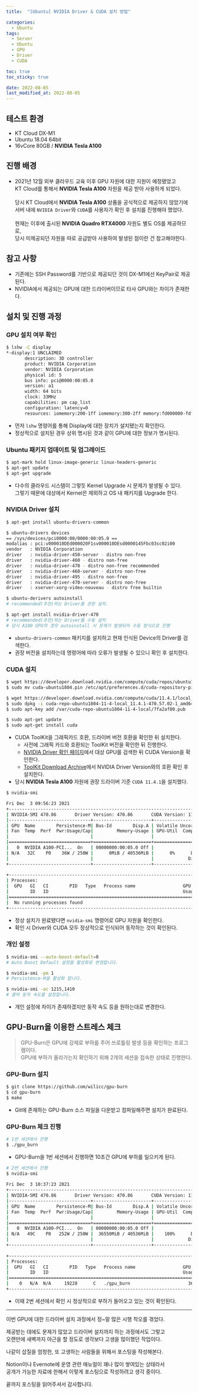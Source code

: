 ```yaml
---
title:  "[Ubuntu] NVIDIA Driver & CUDA 설치 방법" 

categories:
  - Ubuntu
tags:
  - Server
  - Ubuntu
  - GPU
  - Driver
  - CUDA

toc: true
toc_sticky: true

date: 2022-08-05
last_modified_at: 2022-08-05
---
```


## 테스트 환경
- KT Cloud DX-M1
- Ubuntu 18.04 64bit
- 16vCore 80GB / **NVIDIA Tesla A100**

## 진행 배경
- 2021년 12월 외부 클라우드 교육 이후 GPU 자원에 대한 지원이 예정됐었고  
KT Cloud를 통해서 **NVIDIA Tesla A100** 자원을 제공 받아 사용하게 되었다.<br>  
당시 KT Cloud에서 **NVIDIA Tesla A100** 상품을 공식적으로 제공하지 않았기에  
서버 내에 `NVIDIA Driver`와 `CUDA`를 사용자가 확인 후 설치를 진행해야 했었다.<br>  
현재는 이후에 출시된 **NVIDIA Quadro RTX4000** 자원도 별도 OS를 제공하므로,  
당시 미제공되던 자원을 따로 공급받아 사용하여 발생된 점이란 건 참고해야한다.

## 참고 사항
- 기존에는 SSH Password를 기반으로 제공되던 것이 DX-M1에선 KeyPair로 제공된다.
- NVIDIA에서 제공되는 GPU에 대한 드라이버이므로 타사 GPU와는 차이가 존재한다.

## 설치 및 진행 과정

### GPU 설치 여부 확인
```bash
$ lshw -C display
*-display:1 UNCLAIMED 
       description: 3D controller 
       product: NVIDIA Corporation 
       vendor: NVIDIA Corporation 
       physical id: 5 
       bus info: pci@0000:00:05.0 
       version: a1 
       width: 64 bits 
       clock: 33MHz 
       capabilities: pm cap_list 
       configuration: latency=0 
       resources: iomemory:200-1ff iomemory:300-2ff memory:fd000000-fdffffff memory:2000000000-2fffffffff memory:3000000000-3001ffffff
```
- 먼저 `lshw` 명령어를 통해 Display에 대한 장치가 설치됐는지 확인한다.
- 정상적으로 설치된 경우 상위 명시된 것과 같이 GPU에 대한 정보가 명시된다.

### Ubuntu 패키지 업데이트 및 업그레이드
```bash
$ apt-mark hold linux-image-generic linux-headers-generic
$ apt-get update
$ apt-get upgrade
```
- 다수의 클라우드 시스템이 그렇듯 Kernel Upgrade 시 문제가 발생될 수 있다.  
그렇기 때문에 대상에서 Kernel은 제외하고 OS 내 패키지를 Upgrade 한다.

### NVIDIA Driver 설치
```bash
$ apt-get install ubuntu-drivers-common

$ ubuntu-drivers devices 
== /sys/devices/pci0000:00/0000:00:05.0 == 
modalias : pci:v000010DEd000020F1sv000010DEsd0000145Fbc03sc02i00 
vendor   : NVIDIA Corporation 
driver   : nvidia-driver-450-server - distro non-free 
driver   : nvidia-driver-460 - distro non-free 
driver   : nvidia-driver-470 - distro non-free recommended 
driver   : nvidia-driver-460-server - distro non-free 
driver   : nvidia-driver-495 - distro non-free 
driver   : nvidia-driver-470-server - distro non-free 
driver   : xserver-xorg-video-nouveau - distro free builtin 

$ ubuntu-derivers autoinstall 
# recommended(추천)하는 Driver를 권장 설치.

$ apt-get install nvidia-driver-470
# recommended(추천)하는 Driver를 수동 설치
# 당시 A100 GPU의 경우 autoinstall 시 문제가 발생되어 수동 방식으로 진행
```
- `ubuntu-drivers-common` 패키지를 설치하고 현재 인식된 Device의 Driver를 검색한다.
- 권장 버전을 설치하는데 명령어에 따라 오류가 발생될 수 있으니 확인 후 설치한다.

### CUDA 설치
```bash
$ wget https://developer.download.nvidia.com/compute/cuda/repos/ubuntu1804/x86_64/cuda-ubuntu1804.pin
$ sudo mv cuda-ubuntu1804.pin /etc/apt/preferences.d/cuda-repository-pin-600

$ wget https://developer.download.nvidia.com/compute/cuda/11.4.1/local_installers/cuda-repo-ubuntu1804-11-4-local_11.4.1-470.57.02-1_amd64.deb
$ sudo dpkg -i cuda-repo-ubuntu1804-11-4-local_11.4.1-470.57.02-1_amd64.deb
$ sudo apt-key add /var/cuda-repo-ubuntu1804-11-4-local/7fa2af80.pub

$ sudo apt-get update
$ sudo apt-get install cuda
```
- CUDA ToolKit을 그래픽카드 호환, 드라이버 버전 호환을 확인한 뒤 설치한다.
  - 사전에 그래픽 카드와 호환되는 ToolKit 버전을 확인한 뒤 진행한다.
  - [NVIDIA Driver 확인 페이지](https://www.nvidia.com/download/index.aspx?lang=en-us)에서 대상 GPU를 검색한 뒤 CUDA Version을 확인한다.
  - [ToolKit Download Archive](https://developer.nvidia.com/cuda-toolkit-archive)에서 NVIDIA Driver Version와의 호환 확인 후 설치한다.
- 당시 **NVIDIA Tesla A100** 자원에 권장 드라이버 기준 `CUDA 11.4.1`을 설치했다.

```bash
$ nvidia-smi

Fri Dec  3 09:56:23 2021        
+-----------------------------------------------------------------------------+ 
| NVIDIA-SMI 470.86       Driver Version: 470.86       CUDA Version: 11.4     | 
|-------------------------------+----------------------+----------------------+ 
| GPU  Name        Persistence-M| Bus-Id        Disp.A | Volatile Uncorr. ECC | 
| Fan  Temp  Perf  Pwr:Usage/Cap|         Memory-Usage | GPU-Util  Compute M. | 
|                               |                      |               MIG M. | 
|===============================+======================+======================| 
|   0  NVIDIA A100-PCI...  On   | 00000000:00:05.0 Off |                    0 | 
| N/A   32C    P0    36W / 250W |      0MiB / 40536MiB |      0%      Default | 
|                               |                      |             Disabled | 
+-------------------------------+----------------------+----------------------+ 
                                                                                
+-----------------------------------------------------------------------------+ 
| Processes:                                                                  | 
|  GPU   GI   CI        PID   Type   Process name                  GPU Memory | 
|        ID   ID                                                   Usage      | 
|=============================================================================| 
|  No running processes found                                                 | 
+-----------------------------------------------------------------------------+
```
- 정상 설치가 완료됐다면 `nvidia-smi` 명령어로 GPU 자원을 확인한다.
- 확인 시 Driver와 CUDA 모두 정상적으로 인식되어 동작하는 것이 확인된다.

### 개인 설정
```bash
$ nvidia-smi --auto-boost-default=0 
# Auto Boost Default 설정을 활성화로 변경합니다.

$ nvidia-smi -pm 1 
# Persistence-M을 활성화 합니다. 

$ nvidia-smi -ac 1215,1410 
# 클럭 동작 속도를 설정합니다.
```
- 개인 설정에 차이가 존재하겠지만 동작 속도 등을 원하는대로 변경한다.

## GPU-Burn을 이용한 스트레스 체크
> GPU-Burn은 GPU에 강제로 부하를 주어 쓰로틀링 발생 등을 확인하는 프로그램이다.  
> GPU에 부하가 올라가는지 확인하기 위해 2개의 세션을 접속한 상태로 진행한다.

### GPU-Burn 설치
```bash
$ git clone https://github.com/wilicc/gpu-burn
$ cd gpu-burn 
$ make
```
- Git에 존재하는 GPU-Burn 소스 파일을 다운받고 컴파일해주면 설치가 완료된다.

### GPU-Burn 체크 진행
```bash
# 1번 세션에서 진행
$ ./gpu_burn
```
- GPU-Burn을 1번 세션에서 진행하면 10초간 GPU에 부하를 일으키게 된다.

```bash
# 2번 세션에서 진행
$ nvidia-smi
 
Fri Dec  3 10:37:23 2021        
+-----------------------------------------------------------------------------+ 
| NVIDIA-SMI 470.86       Driver Version: 470.86       CUDA Version: 11.4     | 
|-------------------------------+----------------------+----------------------+ 
| GPU  Name        Persistence-M| Bus-Id        Disp.A | Volatile Uncorr. ECC | 
| Fan  Temp  Perf  Pwr:Usage/Cap|         Memory-Usage | GPU-Util  Compute M. | 
|                               |                      |               MIG M. | 
|===============================+======================+======================| 
|   0  NVIDIA A100-PCI...  On   | 00000000:00:05.0 Off |                    0 | 
| N/A   49C    P0   252W / 250W |  36550MiB / 40536MiB |    100%      Default | 
|                               |                      |             Disabled | 
+-------------------------------+----------------------+----------------------+ 
                                                                                
+-----------------------------------------------------------------------------+ 
| Processes:                                                                  | 
|  GPU   GI   CI        PID   Type   Process name                  GPU Memory | 
|        ID   ID                                                   Usage      | 
|=============================================================================| 
|    0   N/A  N/A     19228      C   ./gpu_burn                      36547MiB | 
+-----------------------------------------------------------------------------+
```
- 이때 2번 세션에서 확인 시 정상적으로 부하가 들어오고 있는 것이 확인된다.

---

이번 GPU에 대한 드라이버 설치 과정에서 정~말 많은 시행 착오를 겪었다.  

제공받는 데에도 문제가 많았고 드라이버 설치까지 하는 과정에서도 그렇고  
오랜만에 새벽까지 야근을 할 정도로 생각보다 고생을 많이했던 작업이다.

나같이 삽질을 엄청한, 또 고생하는 사람들을 위해서 포스팅을 작성해본다.

Notion이나 Evernote에 운영 관련 매뉴얼이 꽤나 많이 쌓여있는 상태라서  
공개가 가능한 자료에 한해서 이렇게 포스팅으로 작성하려고 생각 중이다.

끝까지 포스팅을 읽어주셔서 감사합니다.